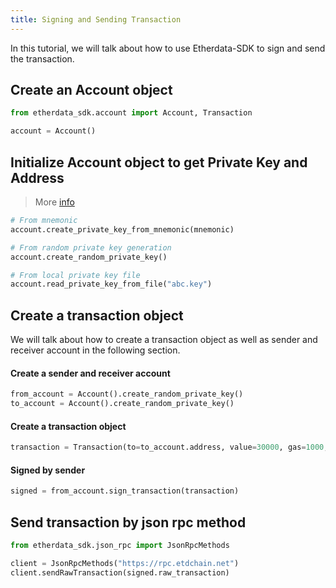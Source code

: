 ```yaml
---
title: Signing and Sending Transaction
---
```

    
In this tutorial, we will talk about how to use Etherdata-SDK to sign and send the transaction.

## Create an Account object

```python
from etherdata_sdk.account import Account, Transaction

account = Account()
```

## Initialize Account object to get Private Key and Address

> More [info](/docs/python/api/etherdata_sdk/account/create)

```python
# From mnemonic
account.create_private_key_from_mnemonic(mnemonic)

# From random private key generation
account.create_random_private_key()

# From local private key file
account.read_private_key_from_file("abc.key")
```

## Create a transaction object
We will talk about how to create a transaction object as well as sender and receiver account in the following section.
 
#### Create a sender and receiver account

```python
from_account = Account().create_random_private_key()
to_account = Account().create_random_private_key()
```

#### Create a transaction object

```python
transaction = Transaction(to=to_account.address, value=30000, gas=1000, gas_price=300, nonce=1)
```

#### Signed by sender

```python
signed = from_account.sign_transaction(transaction)
```


## Send transaction by json rpc method

```python
from etherdata_sdk.json_rpc import JsonRpcMethods

client = JsonRpcMethods("https://rpc.etdchain.net")
client.sendRawTransaction(signed.raw_transaction)
```
